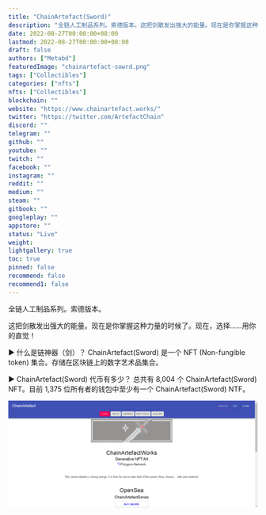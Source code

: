 ```yaml
---
title: "ChainArtefact(Sword)"
description: "全链人工制品系列。索德版本。这把剑散发出强大的能量。现在是你掌握这种力量的时候了。现在，选择……用你的直觉！"
date: 2022-08-27T00:00:00+08:00
lastmod: 2022-08-27T00:00:00+08:00
draft: false
authors: ["Metabd"]
featuredImage: "chainartefact-sowrd.png"
tags: ["Collectibles"]
categories: ["nfts"]
nfts: ["Collectibles"]
blockchain: ""
website: "https://www.chainartefact.works/"
twitter: "https://twitter.com/ArtefactChain"
discord: ""
telegram: ""
github: ""
youtube: ""
twitch: ""
facebook: ""
instagram: ""
reddit: ""
medium: ""
steam: ""
gitbook: ""
googleplay: ""
appstore: ""
status: "Live"
weight: 
lightgallery: true
toc: true
pinned: false
recommend: false
recommend1: false
---
```

全链人工制品系列。索德版本。

这把剑散发出强大的能量。现在是你掌握这种力量的时候了。现在，选择……用你的直觉！

▶ 什么是链神器（剑）？
ChainArtefact(Sword) 是一个 NFT (Non-fungible token) 集合。存储在区块链上的数字艺术品集合。

▶ ChainArtefact(Sword) 代币有多少？
总共有 8,004 个 ChainArtefact(Sword) NFT。目前 1,375 位所有者的钱包中至少有一个 ChainArtefact(Sword) NTF。

![nft](51323413.png)